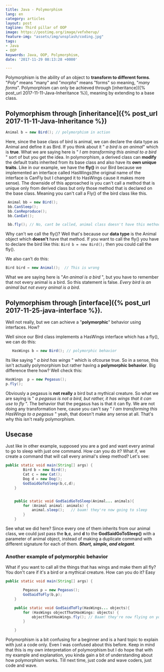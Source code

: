 ```yaml
---
title: Java - Polymorphism
lang: en
category: articles
layout: post
tagline: Third pillar of OOP
image: https://postimg.org/image/vefxherup/
feature-img: "assets/img/unsplash/coding.jpg"
tags:
- Java
- OOP
keywords: Java, OOP, Polymorphism, 
date: '2017-11-29 08:13:28 +0000'

---
```


Polymorphism is the ability of an object to **transform to different forms**. "*Poly*" means "many" and "*morphs*" means "forms" so meaning, "*many forms*". Polymorphism can only be achieved through [inheritance]({% post_url 2017-11-11-Java-Inheritance %}), meaning by extending to a base class.

<!--break-->

## Polymorphism through [inheritance]({% post_url 2017-11-11-Java-Inheritance %})

``` java
Animal b = new Bird(); // polymorphism in action
```
			
Here, since the base class of bird is animal, we can declare the data type as Animal and define it as Bird. If you think about it " *a bird is an animal*" which is **true**. What we are saying here is " *I am transforming this animal to a bird* " sort of but you get the idea.  In polymorphism, a derived class can **modify** the default traits inherited from its base class and also have its **own unique traits**. Like in our example, we have the **fly()** in our Bird because we implemented an interface called HasWings(the original name of the interface is CanFly but I changed it to HasWings cause it makes more sense).  The downside of this approached is you can't call a method that is unique only from derived class but only those method that is declared on the base class. Meaning you can't call a Fly() of the bird class like this.

``` java
 Animal bb = new Bird();
 bb.CanSleep();
 bb.CanReproduce();
 bb.CanEat();

 bb.fly(); // No, cant be called, animal class doesn't have this method
```

Why can't we call the fly()? Well that's because our **data type** is the Animal object which  **doesn't** have that method. If you want to call the fly() you have to declare the bird  like this: `Bird b = new Bird();`  then you could call the fly().

We also can't do this:

``` java
Bird bird = new Animal();  // This is wrong
```

What we are saying here is "*An animal is a bird* ", but you have to remember that not every animal is a bird. So this statement is false. *Every bird is an animal but not every animal is a bird*.


## Polymorphism through [interface]({% post_url 2017-11-25-java-interface %}).

Well not really, but we can  achieve a "**polymorphic**" behavior using interfaces. How? 

Well since our Bird class implements a HasWings interface which has a fly(), we can do this:

``` java
   HasWings b = new Bird(); // polymorphic behavior 
```

Its like saying " *a bird has wings* " which is ofcourse true. So in a sense, this isn't actually polymorphism but rather having a **polymorphic behavior**. Big difference there how? Well check this:

``` java
HasWings  p = new Pegasus();
p.fly();
```

Obviously a pegasus is **not really** a bird but a  mythical creature. So what we are  saying is " *a pegasus is not a bird, but rather, it has wings that it can use to fly* ". The behavior that the pegasus has is that it can fly. We are not doing any transformation here,  cause you can't say " *I am transforming this HasWings to a pegasus* " yeah, that doesn't make any sense at all. That's why this isn't really polymorphism.


## Usecase
Just like in other example, supposed you are a god and want every animal to go to sleep with just one command. How can you do it? What if, we create a command that will call every animal's sleep method? Let's see:

``` java
public static void main(String[] args) {
        Bird b = new Bird();
        Cat c = new Cat();
        Dog d = new Dog();
        GodSaidGoToSleep(b,c,d);
    }


    public static void GodSaidGoToSleep(Animal... animals){
        for (Animal animal: animals) {
            animal.sleep();   // baam! they're now going to sleep
        }
    }
```

See what we did here? Since every one of them inherits from our animal class, we could just pass the **b**,**c**, and **d** to the **GodSaidGoToSleep()** with a parameter of animal object, instead of making a duplicate command with different signature for each of them.  ***Short, simple, and elegant***.


### Another example of polymorphic behavior

What if you want to call all the things that has wings and make them all fly? You don't care if it's a bird or a mythical creature.  How can you do it? Easy


``` java
public static void main(String[] args) {

        Pegasus p = new Pegasus();
        GodSaidToFly(b,p);
    }

    public static void GodSaidToFly(HasWings... objects){
        for (HasWings objectThatHasWings: objects) {
            objectThatHasWings.fly(); // Baam! they're now flying on your command
        }

    }
```





Polymorphism is a bit confusing for a beginner and is  a hard topic to explain with just a code only. Even I was confused about this before. Keep in mind that this is my own interpretation of polymorphism but I do hope that with my example and explanation, you kinda gain a bit of understanding about how polymorphism works. Till next time, just code and wave coders, just code and wave.